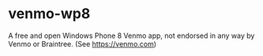 venmo-wp8
=========

A free and open Windows Phone 8 Venmo app, not endorsed in any way by Venmo or Braintree. (See https://venmo.com)
